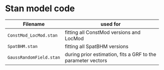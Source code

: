 # Stan model code

| Filename | used for |
|-----------------------|-----------------|
| `ConstMod_LocMod.stan`| fitting all ConstMod versions and LocMod|
|`SpatBHM.stan`| fitting all SpatBHM versions|
|`GaussRandomField.stan`| during prior estimation, fits a GRF to the parameter vectors|
